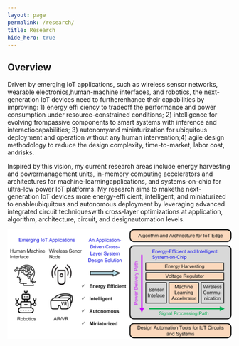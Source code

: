 ```yaml
---
layout: page
permalink: /research/
title: Research
hide_hero: true
---
```

## Overview

 Driven by emerging IoT applications, such as wireless sensor networks, wearable electronics,human-machine interfaces, and robotics, the next-generation IoT devices need to furtherenhance their capabilities by improving: 1) energy effi ciency to tradeoff the performance and power consumption under resource-constrained conditions; 2) intelligence for evolving frompassive components to smart systems with inference and interactiocapabilities; 3) autonomyand miniaturization for ubiquitous deployment and operation without any human intervention;4) agile design methodology to reduce the design complexity, time-to-market, labor cost, andrisks.
 
Inspired by this vision, my current research areas include energy harvesting and powermanagement units, in-memory computing accelerators and architectures for machine-learningapplications, and systems-on-chip for ultra-low power IoT platforms. My research aims to makethe next-generation IoT devices more energy-effi cient, intelligent, and miniaturized to enableubiquitous and autonomous deployment by leveraging advanced integrated circuit techniqueswith cross-layer optimizations at application, algorithm, architecture, circuit, and designautomation levels.

<img src="/assets/images/research_overview_1p1.jpg" width="1000" align="middle" style="padding-right: 30px; padding-bottom: 20px;">
